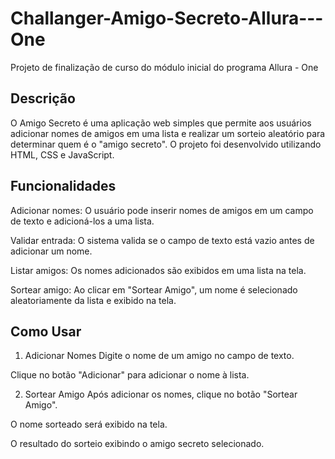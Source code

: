 # Challanger-Amigo-Secreto-Allura---One
Projeto de finalização de curso do módulo inicial do programa Allura - One

## Descrição
O Amigo Secreto é uma aplicação web simples que permite aos usuários adicionar nomes de amigos em uma lista e realizar um sorteio aleatório para determinar quem é o "amigo secreto". O projeto foi desenvolvido utilizando HTML, CSS e JavaScript.

## Funcionalidades
Adicionar nomes: O usuário pode inserir nomes de amigos em um campo de texto e adicioná-los a uma lista.

Validar entrada: O sistema valida se o campo de texto está vazio antes de adicionar um nome.

Listar amigos: Os nomes adicionados são exibidos em uma lista na tela.

Sortear amigo: Ao clicar em "Sortear Amigo", um nome é selecionado aleatoriamente da lista e exibido na tela.

## Como Usar
1. Adicionar Nomes
Digite o nome de um amigo no campo de texto.

Clique no botão "Adicionar" para adicionar o nome à lista.

2. Sortear Amigo
Após adicionar os nomes, clique no botão "Sortear Amigo".

O nome sorteado será exibido na tela.

O resultado do sorteio exibindo o amigo secreto selecionado.
